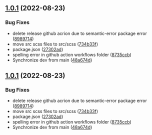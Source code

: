 ## [1.0.1](https://github.com/jdelauney/sass-swing/compare/v1.0.0...v1.0.1) (2022-08-23)


### Bug Fixes

* delete release github acrion due to semantic-error package error ([8989714](https://github.com/jdelauney/sass-swing/commit/8989714e0be1fedc80c5e82f8a23ef13a37d083f))
* move src scss files to src/scss ([734b33f](https://github.com/jdelauney/sass-swing/commit/734b33fecfe787f64532dfdb0526a62e13b8c457))
* package.json ([27302ad](https://github.com/jdelauney/sass-swing/commit/27302ad0a5e2fd6691f060439aac0297def17782))
* spelling error in github action workflows folder ([8735ccb](https://github.com/jdelauney/sass-swing/commit/8735ccbab7f9b3329b541adeb0c181ed9d70fb9d))
* Synchronize dev from main ([48a674d](https://github.com/jdelauney/sass-swing/commit/48a674da9a8c801f7f2b2c65508b147896913ef1))

## [1.0.1](https://github.com/jdelauney/sass-swing/compare/v1.0.0...v1.0.1) (2022-08-23)


### Bug Fixes

* delete release github acrion due to semantic-error package error ([8989714](https://github.com/jdelauney/sass-swing/commit/8989714e0be1fedc80c5e82f8a23ef13a37d083f))
* move src scss files to src/scss ([734b33f](https://github.com/jdelauney/sass-swing/commit/734b33fecfe787f64532dfdb0526a62e13b8c457))
* package.json ([27302ad](https://github.com/jdelauney/sass-swing/commit/27302ad0a5e2fd6691f060439aac0297def17782))
* spelling error in github action workflows folder ([8735ccb](https://github.com/jdelauney/sass-swing/commit/8735ccbab7f9b3329b541adeb0c181ed9d70fb9d))
* Synchronize dev from main ([48a674d](https://github.com/jdelauney/sass-swing/commit/48a674da9a8c801f7f2b2c65508b147896913ef1))
